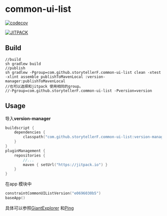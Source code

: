 # common-ui-list

[![codecov](https://codecov.io/gh/storytellerF/common-ui-list/graph/badge.svg?token=5IK0PP6G9G)](https://codecov.io/gh/storytellerF/common-ui-list)

[![JITPACK](https://jitpack.io/v/storytellerF/common-ui-list.svg)](https://jitpack.io/#storytellerF/common-ui-list)

## Build

```shell
//build
sh gradlew build
//publish
sh gradlew -Pgroup=com.github.storytellerF.common-ui-list clean -xtest -xlint assemble publishToMavenLocal :version-manager:publishToMavenLocal
//也可以选择和jitpack 使用相同的group。
//-Pgroup=com.github.storytellerF.common-ui-list -Pversion=version
```

## Usage

导入**version-manager**

```kts
buildscript {
    dependencies {
        classpath("com.github.storytellerF.common-ui-list:version-manager:$latestVersion")
    }
}
pluginManagement {
    repositories {
        //...
        maven { setUrl("https://jitpack.io") }
    }
}
```

在app 模块中

```kts
constraintCommonUIListVersion("e0696030b5")
baseApp()
```

具体可以参照[GiantExplorer](https://github.com/storytellerF/GiantExplorer) 和[Ping](https://github.com/storytellerF/Ping)
